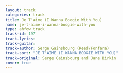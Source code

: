 ```yaml
---
layout: track
categories: track
title: Je T'aime (I Wanna Boogie With You)
name: je-t-aime-i-wanna-boogie-with-you
type: ahfow_track
track-id: 197
track-lyrics: 
track-guitar: 
track-author: Serge Gainsbourg (Reed/Fonfara)
track-sort: "JE T'AIME (I WANNA BOOGIE WITH YOU)"
track-original: Serge Gainsbourg and Jane Birkin
cover: true
---
```

